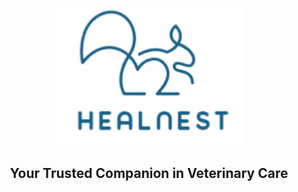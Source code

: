 <p align="center">
  <img src="Assets/logo.png" alt="HealNest Logo" width="300"/>
</p>

<h2 align="center">
   Your Trusted Companion in Veterinary Care
</h2>
